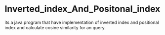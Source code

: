 # Inverted_index_And_Positonal_index
its a java program that have implementation of inverted index and positional index and calculate cosine similarity for an query.

